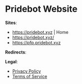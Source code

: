 # Pridebot Website

**Sites**:
- https://pridebot.xyz | Home
- https://pridebot.xyz/
- https://pfp.pridebot.xyz

**Redirects**:


**Legal**:
- [Privacy Policy](https://pridebot.xyz/privacy)
- [Terms of Service](https://pridebot.xyz/terms)